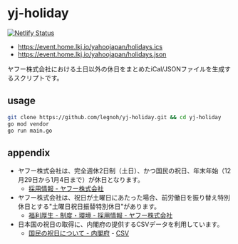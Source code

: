 # yj-holiday

[![Netlify Status](https://api.netlify.com/api/v1/badges/9a81f2ea-9d0b-4bd4-a0d2-c182849a0936/deploy-status)](https://app.netlify.com/sites/yj-holidays/deploys)

- https://event.home.lkj.io/yahoojapan/holidays.ics
- https://event.home.lkj.io/yahoojapan/holidays.json

ヤフー株式会社における土日以外の休日をまとめたiCal/JSONファイルを生成するスクリプトです。

## usage

```sh
git clone https://github.com/legnoh/yj-holiday.git && cd yj-holiday
go mod vendor
go run main.go
```

## appendix

- ヤフー株式会社は、完全週休2日制（土日）、かつ国民の祝日、年末年始（12月29日から1月4日まで）が休日となります。
  - [採用情報 - ヤフー株式会社](https://about.yahoo.co.jp/hr/)
- ヤフー株式会社は、祝日が土曜日にあたった場合、前労働日を振り替え特別休日とする"土曜日祝日振替特別休日"があります。
  - [福利厚生 - 制度・環境 - 採用情報 - ヤフー株式会社](https://about.yahoo.co.jp/hr/workplace/welfare/)
- 日本国の祝日の取得に、内閣府の提供するCSVデータを利用しています。
  - [国民の祝日について - 内閣府](https://www8.cao.go.jp/chosei/shukujitsu/gaiyou.html) - [CSV](https://www8.cao.go.jp/chosei/shukujitsu/syukujitsu.csv)
